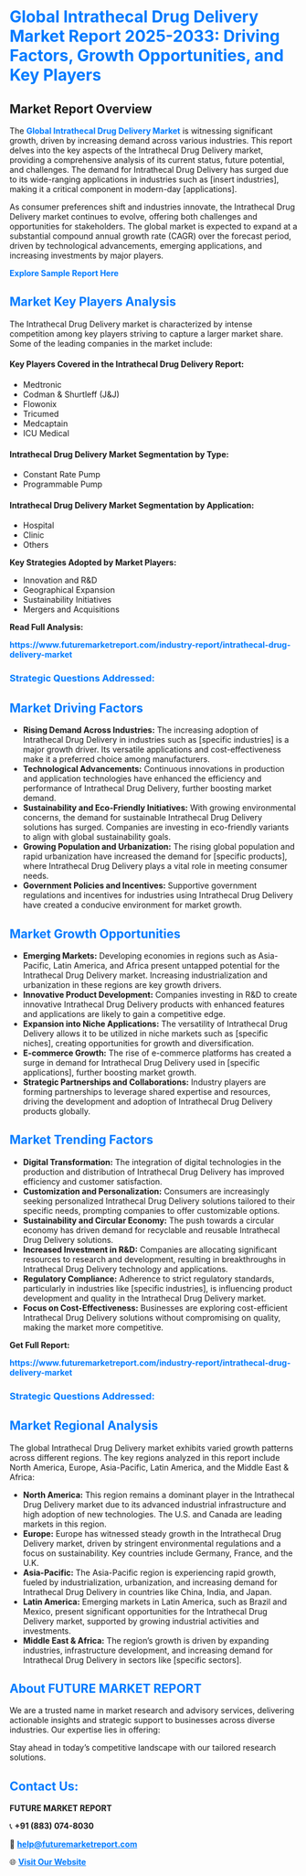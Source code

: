 <h1 style="color: #007BFF;">Global Intrathecal Drug Delivery Market Report 2025-2033: Driving Factors, Growth Opportunities, and Key Players</h1>

<section id="overview">
<h2>Market Report Overview</h2>
<p>The <a href="https://www.futuremarketreport.com/industry-report/intrathecal-drug-delivery-market" style="color: #007BFF; text-decoration: none;"><strong>Global Intrathecal Drug Delivery Market</strong></a> is witnessing significant growth, driven by increasing demand across various industries. This report delves into the key aspects of the Intrathecal Drug Delivery market, providing a comprehensive analysis of its current status, future potential, and challenges. The demand for Intrathecal Drug Delivery has surged due to its wide-ranging applications in industries such as [insert industries], making it a critical component in modern-day [applications].</p>
<p>As consumer preferences shift and industries innovate, the Intrathecal Drug Delivery market continues to evolve, offering both challenges and opportunities for stakeholders. The global market is expected to expand at a substantial compound annual growth rate (CAGR) over the forecast period, driven by technological advancements, emerging applications, and increasing investments by major players.</p>
</section>

<section id="overview">
<p><a href="https://www.futuremarketreport.com/request-sample/reportId=50306" style="color: #007BFF; text-decoration: none;"><strong>Explore Sample Report Here</strong></a></p>
</section>

<section id="key-players">
<h2 style="color: #007BFF;">Market Key Players Analysis</h2>
<p>The Intrathecal Drug Delivery market is characterized by intense competition among key players striving to capture a larger market share. Some of the leading companies in the market include:</p>
<h4>Key Players Covered in the Intrathecal Drug Delivery Report:</h4>
<ul><li>Medtronic</li><li>Codman &amp; Shurtleff (J&amp;J)</li><li>Flowonix</li><li>Tricumed</li><li>Medcaptain</li><li>ICU Medical</li></ul>
<h4>Intrathecal Drug Delivery Market Segmentation by Type:</h4>
<ul><li>Constant Rate Pump</li><li>Programmable Pump</li></ul>

<h4>Intrathecal Drug Delivery Market Segmentation by Application:</h4>
<ul><li>Hospital</li><li>Clinic</li><li>Others</li></ul>
<p><strong>Key Strategies Adopted by Market Players:</strong></p>
<ul>
<li>Innovation and R&D</li>
<li>Geographical Expansion</li>
<li>Sustainability Initiatives</li>
<li>Mergers and Acquisitions</li>
</ul>
</section>

<section>
<p><strong>Read Full Analysis: </strong></p><a href="https://www.futuremarketreport.com/industry-report/intrathecal-drug-delivery-market" style="color: #007BFF; text-decoration: none;"><strong>https://www.futuremarketreport.com/industry-report/intrathecal-drug-delivery-market</strong></a>
<h3 style="color: #007BFF;">Strategic Questions Addressed:</h3>
</section>

<section id="driving-factors">
<h2 style="color: #007BFF;">Market Driving Factors</h2>
<ul>
<li><strong>Rising Demand Across Industries:</strong> The increasing adoption of Intrathecal Drug Delivery in industries such as [specific industries] is a major growth driver. Its versatile applications and cost-effectiveness make it a preferred choice among manufacturers.</li>
<li><strong>Technological Advancements:</strong> Continuous innovations in production and application technologies have enhanced the efficiency and performance of Intrathecal Drug Delivery, further boosting market demand.</li>
<li><strong>Sustainability and Eco-Friendly Initiatives:</strong> With growing environmental concerns, the demand for sustainable Intrathecal Drug Delivery solutions has surged. Companies are investing in eco-friendly variants to align with global sustainability goals.</li>
<li><strong>Growing Population and Urbanization:</strong> The rising global population and rapid urbanization have increased the demand for [specific products], where Intrathecal Drug Delivery plays a vital role in meeting consumer needs.</li>
<li><strong>Government Policies and Incentives:</strong> Supportive government regulations and incentives for industries using Intrathecal Drug Delivery have created a conducive environment for market growth.</li>
</ul>
</section>

<section id="growth-opportunities">
<h2 style="color: #007BFF;">Market Growth Opportunities</h2>
<ul>
<li><strong>Emerging Markets:</strong> Developing economies in regions such as Asia-Pacific, Latin America, and Africa present untapped potential for the Intrathecal Drug Delivery market. Increasing industrialization and urbanization in these regions are key growth drivers.</li>
<li><strong>Innovative Product Development:</strong> Companies investing in R&D to create innovative Intrathecal Drug Delivery products with enhanced features and applications are likely to gain a competitive edge.</li>
<li><strong>Expansion into Niche Applications:</strong> The versatility of Intrathecal Drug Delivery allows it to be utilized in niche markets such as [specific niches], creating opportunities for growth and diversification.</li>
<li><strong>E-commerce Growth:</strong> The rise of e-commerce platforms has created a surge in demand for Intrathecal Drug Delivery used in [specific applications], further boosting market growth.</li>
<li><strong>Strategic Partnerships and Collaborations:</strong> Industry players are forming partnerships to leverage shared expertise and resources, driving the development and adoption of Intrathecal Drug Delivery products globally.</li>
</ul>
</section>

<section id="trending-factors">
<h2 style="color: #007BFF;">Market Trending Factors</h2>
<ul>
<li><strong>Digital Transformation:</strong> The integration of digital technologies in the production and distribution of Intrathecal Drug Delivery has improved efficiency and customer satisfaction.</li>
<li><strong>Customization and Personalization:</strong> Consumers are increasingly seeking personalized Intrathecal Drug Delivery solutions tailored to their specific needs, prompting companies to offer customizable options.</li>
<li><strong>Sustainability and Circular Economy:</strong> The push towards a circular economy has driven demand for recyclable and reusable Intrathecal Drug Delivery solutions.</li>
<li><strong>Increased Investment in R&D:</strong> Companies are allocating significant resources to research and development, resulting in breakthroughs in Intrathecal Drug Delivery technology and applications.</li>
<li><strong>Regulatory Compliance:</strong> Adherence to strict regulatory standards, particularly in industries like [specific industries], is influencing product development and quality in the Intrathecal Drug Delivery market.</li>
<li><strong>Focus on Cost-Effectiveness:</strong> Businesses are exploring cost-efficient Intrathecal Drug Delivery solutions without compromising on quality, making the market more competitive.</li>
</ul>
</section>

<section>
<p><strong>Get Full Report: </strong></p><a href="https://www.futuremarketreport.com/industry-report/intrathecal-drug-delivery-market" style="color: #007BFF; text-decoration: none;"><strong>https://www.futuremarketreport.com/industry-report/intrathecal-drug-delivery-market</strong></a>
<h3 style="color: #007BFF;">Strategic Questions Addressed:</h3>
</section>


<section id="regional-analysis">
<h2 style="color: #007BFF;">Market Regional Analysis</h2>
<p>The global Intrathecal Drug Delivery market exhibits varied growth patterns across different regions. The key regions analyzed in this report include North America, Europe, Asia-Pacific, Latin America, and the Middle East & Africa:</p>
<ul>
<li><strong>North America:</strong> This region remains a dominant player in the Intrathecal Drug Delivery market due to its advanced industrial infrastructure and high adoption of new technologies. The U.S. and Canada are leading markets in this region.</li>
<li><strong>Europe:</strong> Europe has witnessed steady growth in the Intrathecal Drug Delivery market, driven by stringent environmental regulations and a focus on sustainability. Key countries include Germany, France, and the U.K.</li>
<li><strong>Asia-Pacific:</strong> The Asia-Pacific region is experiencing rapid growth, fueled by industrialization, urbanization, and increasing demand for Intrathecal Drug Delivery in countries like China, India, and Japan.</li>
<li><strong>Latin America:</strong> Emerging markets in Latin America, such as Brazil and Mexico, present significant opportunities for the Intrathecal Drug Delivery market, supported by growing industrial activities and investments.</li>
<li><strong>Middle East & Africa:</strong> The region’s growth is driven by expanding industries, infrastructure development, and increasing demand for Intrathecal Drug Delivery in sectors like [specific sectors].</li>
</ul>
</section>

<footer>
<h2 style="color: #007BFF;">About FUTURE MARKET REPORT</h2>
<p>We are a trusted name in market research and advisory services, delivering actionable insights and strategic support to businesses across diverse industries. Our expertise lies in offering:</p>

<p>Stay ahead in today’s competitive landscape with our tailored research solutions.</p>

<h2 style="color: #007BFF;">Contact Us:</h2>
<p><strong>FUTURE MARKET REPORT</strong></p>
<p>📞 <strong>+91 (883) 074-8030</strong></p>
<p>📧 <strong><a href="mailto:help@futuremarketreport.com" style="color: #007BFF;">help@futuremarketreport.com</a></strong></p>
<p>🌐 <strong><a href="https://www.futuremarketreport.com/" style="color: #007BFF;">Visit Our Website</a></strong></p>
</footer>